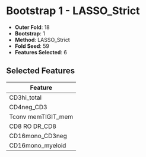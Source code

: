 # Bootstrap 1 - LASSO_Strict

- **Outer Fold**: 18
- **Bootstrap**: 1
- **Method**: LASSO_Strict
- **Fold Seed**: 59
- **Features Selected**: 6

## Selected Features

| Feature |
|---------|
| CD3hi_total |
| CD4neg_CD3 |
| Tconv memTIGIT_mem |
| CD8 RO DR_CD8 |
| CD16mono_CD3neg |
| CD16mono_myeloid |
